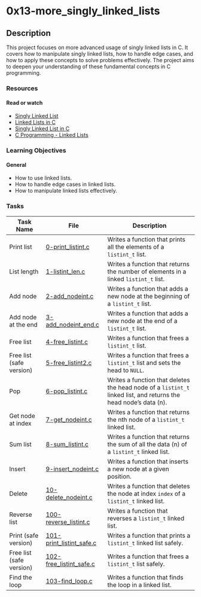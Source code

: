 # 0x13-more_singly_linked_lists

## Description

This project focuses on more advanced usage of singly linked lists in C. It covers how to manipulate singly linked lists, how to handle edge cases, and how to apply these concepts to solve problems effectively. The project aims to deepen your understanding of these fundamental concepts in C programming.

### Resources

#### Read or watch

- [Singly Linked List](https://www.geeksforgeeks.org/data-structures/linked-list/singly-linked-list/)
- [Linked Lists in C](https://www.tutorialspoint.com/data_structures_algorithms/linked_list_program_in_c.htm)
- [Singly Linked List in C](https://www.programiz.com/dsa/linked-list)
- [C Programming - Linked Lists](https://www.studytonight.com/data-structures/linked-list)

### Learning Objectives

#### General

- How to use linked lists.
- How to handle edge cases in linked lists.
- How to manipulate linked lists effectively.

### Tasks

| Task Name                | File                                                   | Description                                                                                                      |
| ------------------------ | ------------------------------------------------------ | ---------------------------------------------------------------------------------------------------------------- |
| Print list               | [0-print_listint.c](./0-print_listint.c)               | Writes a function that prints all the elements of a `listint_t` list.                                            |
| List length              | [1-listint_len.c](./1-listint_len.c)                   | Writes a function that returns the number of elements in a linked `listint_t` list.                              |
| Add node                 | [2-add_nodeint.c](./2-add_nodeint.c)                   | Writes a function that adds a new node at the beginning of a `listint_t` list.                                   |
| Add node at the end      | [3-add_nodeint_end.c](./3-add_nodeint_end.c)           | Writes a function that adds a new node at the end of a `listint_t` list.                                         |
| Free list                | [4-free_listint.c](./4-free_listint.c)                 | Writes a function that frees a `listint_t` list.                                                                 |
| Free list (safe version) | [5-free_listint2.c](./5-free_listint2.c)               | Writes a function that frees a `listint_t` list and sets the head to `NULL`.                                     |
| Pop                      | [6-pop_listint.c](./6-pop_listint.c)                   | Writes a function that deletes the head node of a `listint_t` linked list, and returns the head node’s data (n). |
| Get node at index        | [7-get_nodeint.c](./7-get_nodeint.c)                   | Writes a function that returns the nth node of a `listint_t` linked list.                                        |
| Sum list                 | [8-sum_listint.c](./8-sum_listint.c)                   | Writes a function that returns the sum of all the data (n) of a `listint_t` linked list.                         |
| Insert                   | [9-insert_nodeint.c](./9-insert_nodeint.c)             | Writes a function that inserts a new node at a given position.                                                   |
| Delete                   | [10-delete_nodeint.c](./10-delete_nodeint.c)           | Writes a function that deletes the node at index `index` of a `listint_t` linked list.                           |
| Reverse list             | [100-reverse_listint.c](./100-reverse_listint.c)       | Writes a function that reverses a `listint_t` linked list.                                                       |
| Print (safe version)     | [101-print_listint_safe.c](./101-print_listint_safe.c) | Writes a function that prints a `listint_t` linked list safely.                                                  |
| Free list (safe version) | [102-free_listint_safe.c](./102-free_listint_safe.c)   | Writes a function that frees a `listint_t` list safely.                                                          |
| Find the loop            | [103-find_loop.c](./103-find_loop.c)                   | Writes a function that finds the loop in a linked list.                                                          |
